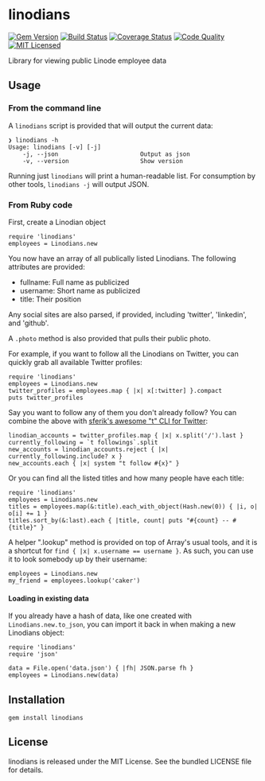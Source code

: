 linodians
=========

[![Gem Version](https://img.shields.io/gem/v/linodians.svg)](https://rubygems.org/gems/linodians)
[![Build Status](https://img.shields.io/travis/com/akerl/linodians.svg)](https://travis-ci.com/akerl/linodians)
[![Coverage Status](https://img.shields.io/codecov/c/github/akerl/linodians.svg)](https://codecov.io/github/akerl/linodians)
[![Code Quality](https://img.shields.io/codacy/120497a8b57b47c2b45021c992e7b352.svg)](https://www.codacy.com/app/akerl/linodians)
[![MIT Licensed](https://img.shields.io/badge/license-MIT-green.svg)](https://tldrlegal.com/license/mit-license)

Library for viewing public Linode employee data

## Usage

### From the command line

A `linodians` script is provided that will output the current data:

```
❯ linodians -h
Usage: linodians [-v] [-j]
    -j, --json                       Output as json
    -v, --version                    Show version
```

Running just `linodians` will print a human-readable list. For consumption by other tools, `linodians -j` will output JSON.

### From Ruby code

First, create a Linodian object

```
require 'linodians'
employees = Linodians.new
```

You now have an array of all publically listed Linodians. The following attributes are provided:

* fullname: Full name as publicized
* username: Short name as publicized
* title: Their position

Any social sites are also parsed, if provided, including 'twitter', 'linkedin', and 'github'.

A `.photo` method is also provided that pulls their public photo.

For example, if you want to follow all the Linodians on Twitter, you can quickly grab all available Twitter profiles:

```
require 'linodians'
employees = Linodians.new
twitter_profiles = employees.map { |x| x[:twitter] }.compact
puts twitter_profiles
```
Say you want to follow any of them you don't already follow? You can combine the above with [sferik's awesome "t" CLI for Twitter](https://github.com/sferik/t):

```
linodian_accounts = twitter_profiles.map { |x| x.split('/').last }
currently_following = `t followings`.split
new_accounts = linodian_accounts.reject { |x| currently_following.include? x }
new_accounts.each { |x| system "t follow #{x}" }
```

Or you can find all the listed titles and how many people have each title:

```
require 'linodians'
employees = Linodians.new
titles = employees.map(&:title).each_with_object(Hash.new(0)) { |i, o| o[i] += 1 }
titles.sort_by(&:last).each { |title, count| puts "#{count} -- #{title}" }
```

A helper ".lookup" method is provided on top of Array's usual tools, and it is a shortcut for `find { |x| x.username == username }`. As such, you can use it to look somebody up by their username:

```
employees = Linodians.new
my_friend = employees.lookup('caker')
```

#### Loading in existing data

If you already have a hash of data, like one created with `Linodians.new.to_json`, you can import it back in when making a new Linodians object:

```
require 'linodians'
require 'json'

data = File.open('data.json') { |fh| JSON.parse fh }
employees = Linodians.new(data)
```

## Installation

    gem install linodians

## License

linodians is released under the MIT License. See the bundled LICENSE file for details.

